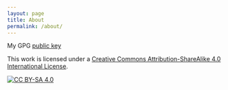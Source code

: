 ```yaml
---
layout: page
title: About
permalink: /about/
---
```


My GPG [public key](https://keys.openpgp.org/vks/v1/by-fingerprint/56CACEDB511C7753F5ABEAE6F796163E6DCFEE9D)

This work is licensed under a [Creative Commons Attribution-ShareAlike 4.0 International License](http://creativecommons.org/licenses/by-sa/4.0/).

[![CC BY-SA 4.0](https://i.creativecommons.org/l/by-sa/4.0/88x31.png)](http://creativecommons.org/licenses/by-sa/4.0/)
